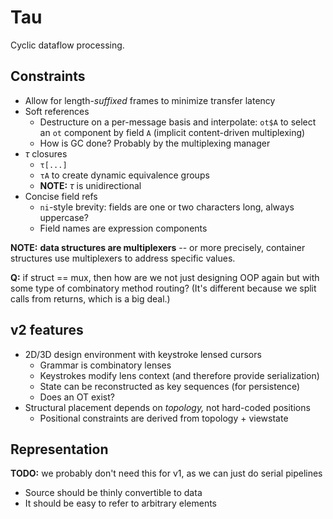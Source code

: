 # Tau
Cyclic dataflow processing.


## Constraints
+ Allow for length-_suffixed_ frames to minimize transfer latency
+ Soft references
  + Destructure on a per-message basis and interpolate: `ot$A` to select an `ot` component by field `A` (implicit content-driven multiplexing)
  + How is GC done? Probably by the multiplexing manager
+ _τ_ closures
  + `τ[...]`
  + `τA` to create dynamic equivalence groups
  + **NOTE:** _τ_ is unidirectional
+ Concise field refs
  + `ni`-style brevity: fields are one or two characters long, always uppercase?
  + Field names are expression components

**NOTE:** **data structures are multiplexers** -- or more precisely, container structures use multiplexers to address specific values.

**Q:** if struct == mux, then how are we not just designing OOP again but with some type of combinatory method routing? (It's different because we split calls from returns, which is a big deal.)


## v2 features
+ 2D/3D design environment with keystroke lensed cursors
  + Grammar is combinatory lenses
  + Keystrokes modify lens context (and therefore provide serialization)
  + State can be reconstructed as key sequences (for persistence)
  + Does an OT exist?
+ Structural placement depends on _topology,_ not hard-coded positions
  + Positional constraints are derived from topology + viewstate


## Representation
**TODO:** we probably don't need this for v1, as we can just do serial pipelines

+ Source should be thinly convertible to data
+ It should be easy to refer to arbitrary elements
